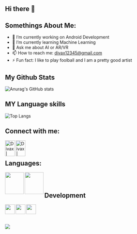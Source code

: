 ## Hi there 👋
## Somethings About Me:

- 🔭 I’m currently working on Android Development
- 🌱 I’m currently learning Machine Learning
- 💬 Ask me about AI or AR/VR
- 📫 How to reach me: divax12345@gmail.com
- ⚡ Fun fact: I like to play foolball and I am a pretty good artist

## My Github Stats
![Anurag's GitHub stats](https://github-readme-stats.vercel.app/api?username=shahdivax&show_icons=true&theme=radical)

## MY Language skills
![Top Langs](https://github-readme-stats.vercel.app/api/top-langs/?username=shahdivax&layout=compact)




## Connect with me:
[<img align="left" alt="Divax | LinkedIn" height = "52px" width="32px" src="https://www.logo.wine/a/logo/LinkedIn/LinkedIn-Icon-Logo.wine.svg" />](https://www.linkedin.com/in/divax-shah/)
[<img align="left" alt="Divax | Instagram" height = "52px" width="32px" src="https://www.logo.wine/a/logo/Instagram/Instagram-Logo.wine.svg" />](https://www.instagram.com/dj_shah_6045/)

<br/>
<br/>

## Languages:
<img align="left" height="72" width="62" src="https://www.logo.wine/a/logo/Python_(programming_language)/Python_(programming_language)-Logo.wine.svg" />
<img align="left" height="72" width="62" src="https://www.logo.wine/a/logo/Java_(programming_language)/Java_(programming_language)-Logo.wine.svg" />

<br/>
<br/>

## Development
<img align="left" height="32" width="32" src="https://upload.wikimedia.org/wikipedia/commons/3/37/Firebase_Logo.svg" />
<img align="left" height="32" width="32" src="https://commons.wikimedia.org/wiki/File:Android_Studio_Trademark.svg" />
<img align="left" height="32" width="32" src="https://commons.wikimedia.org/wiki/File:Sql_data_base_with_logo.png" />




<br/>
<br/>
<br/>

![](https://komarev.com/ghpvc/?username=shahdivax)
